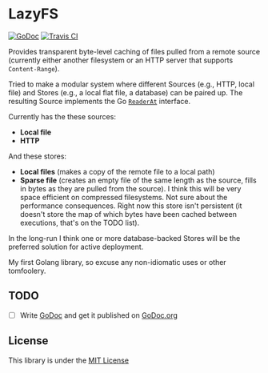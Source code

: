 # LazyFS


[![GoDoc](https://godoc.org/github.com/amarburg/go-lazyfs?status.svg)](https://godoc.org/github.com/amarburg/go-lazyfs)
[![Travis CI](https://travis-ci.org/amarburg/go-lazyfs.svg?branch=master)](https://travis-ci.org/amarburg/go-lazyfs)


Provides transparent byte-level caching of files pulled from a remote source (currently either another filesystem or an HTTP server that supports `Content-Range`).   

Tried to make a modular system where different Sources (e.g., HTTP, local file) and Stores (e.g., a local flat file, a database) can be paired up.   The resulting Source implements the Go [`ReaderAt`](https://golang.org/pkg/io/#ReaderAt) interface.

Currently has the these sources:

* __Local file__
* __HTTP__

And these stores:

* __Local files__ (makes a copy of the remote file to a local path)
* __Sparse file__ (creates an empty file of the same length as the source, fills in bytes as they are pulled from the source).   I think this will be very space efficient on compressed filesystems.   Not sure about the performance consequences.   Right now this store isn't persistent (it doesn't store the map of which bytes have been cached between executions, that's on the TODO list).

In the long-run I think one or more database-backed Stores will be the preferred solution for active deployment.

My first Golang library, so excuse any non-idiomatic uses or other tomfoolery.

## TODO

- [ ] Write [GoDoc](https://blog.golang.org/godoc-documenting-go-code) and get it published on [GoDoc.org](https://godoc.org/)

## License
This library is under the [MIT License](http://opensource.org/licenses/MIT)
